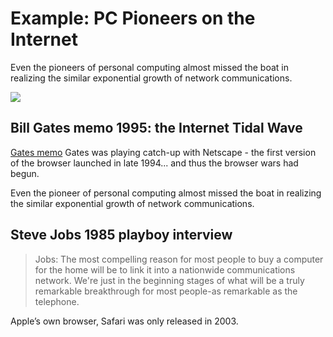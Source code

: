 # Example: PC Pioneers on the Internet

Even the pioneers of personal computing almost missed the boat in realizing the similar exponential growth of network communications.

![](https://s3.amazonaws.com/img.courses.warmersun.com/progressandpredictions/gates_and_jobs.png)

## Bill Gates memo 1995: the Internet Tidal Wave

[Gates memo](https://lettersofnote.com/2011/07/22/the-internet-tidal-wave)
Gates was playing catch-up with Netscape - the first version of the browser launched in late 1994... and thus the browser wars had begun.

Even the pioneer of personal computing almost missed the boat in realizing the similar exponential growth of network communications.

## Steve Jobs 1985 playboy interview

> Jobs: The most compelling reason for most people to buy a computer for the home will be to link it into a nationwide communications network. We're just in the beginning stages of what will be a truly remarkable breakthrough for most people-as remarkable as the telephone.

Apple’s own browser, Safari was only released in 2003.
